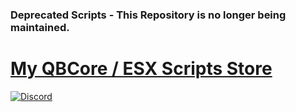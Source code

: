 ### Deprecated Scripts - This Repository is no longer being maintained.

# [My QBCore / ESX Scripts Store](https://osmfx.tebex.io)
<a href="https://discord.gg/8HCQcgwEWK" rel="some text">![Discord](https://discordapp.com/api/guilds/816584206838398997/widget.png?style=banner2)</a>
